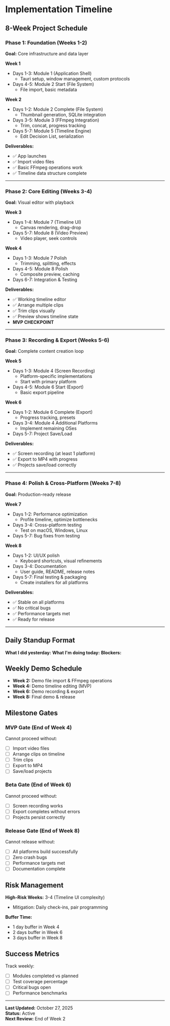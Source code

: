 # Implementation Timeline

## 8-Week Project Schedule

### Phase 1: Foundation (Weeks 1-2)

**Goal:** Core infrastructure and data layer

**Week 1**
- Days 1-3: Module 1 (Application Shell)
  - Tauri setup, window management, custom protocols
- Days 4-5: Module 2 Start (File System)
  - File import, basic metadata

**Week 2**
- Days 1-2: Module 2 Complete (File System)
  - Thumbnail generation, SQLite integration
- Days 3-5: Module 3 (FFmpeg Integration)
  - Trim, concat, progress tracking
- Days 5-7: Module 5 (Timeline Engine)
  - Edit Decision List, serialization

**Deliverables:**
- ✅ App launches
- ✅ Import video files
- ✅ Basic FFmpeg operations work
- ✅ Timeline data structure complete

---

### Phase 2: Core Editing (Weeks 3-4)

**Goal:** Visual editor with playback

**Week 3**
- Days 1-4: Module 7 (Timeline UI)
  - Canvas rendering, drag-drop
- Days 5-7: Module 8 (Video Preview)
  - Video player, seek controls

**Week 4**
- Days 1-3: Module 7 Polish
  - Trimming, splitting, effects
- Days 4-5: Module 8 Polish
  - Composite preview, caching
- Days 6-7: Integration & Testing

**Deliverables:**
- ✅ Working timeline editor
- ✅ Arrange multiple clips
- ✅ Trim clips visually
- ✅ Preview shows timeline state
- **MVP CHECKPOINT**

---

### Phase 3: Recording & Export (Weeks 5-6)

**Goal:** Complete content creation loop

**Week 5**
- Days 1-3: Module 4 (Screen Recording)
  - Platform-specific implementations
  - Start with primary platform
- Days 4-5: Module 6 Start (Export)
  - Basic export pipeline

**Week 6**
- Days 1-2: Module 6 Complete (Export)
  - Progress tracking, presets
- Days 3-4: Module 4 Additional Platforms
  - Implement remaining OSes
- Days 5-7: Project Save/Load

**Deliverables:**
- ✅ Screen recording (at least 1 platform)
- ✅ Export to MP4 with progress
- ✅ Projects save/load correctly

---

### Phase 4: Polish & Cross-Platform (Weeks 7-8)

**Goal:** Production-ready release

**Week 7**
- Days 1-2: Performance optimization
  - Profile timeline, optimize bottlenecks
- Days 3-4: Cross-platform testing
  - Test on macOS, Windows, Linux
- Days 5-7: Bug fixes from testing

**Week 8**
- Days 1-2: UI/UX polish
  - Keyboard shortcuts, visual refinements
- Days 3-4: Documentation
  - User guide, README, release notes
- Days 5-7: Final testing & packaging
  - Create installers for all platforms

**Deliverables:**
- ✅ Stable on all platforms
- ✅ No critical bugs
- ✅ Performance targets met
- ✅ Ready for release

---

## Daily Standup Format

**What I did yesterday:**
**What I'm doing today:**
**Blockers:**

## Weekly Demo Schedule

- **Week 2:** Demo file import & FFmpeg operations
- **Week 4:** Demo timeline editing (MVP)
- **Week 6:** Demo recording & export
- **Week 8:** Final demo & release

## Milestone Gates

### MVP Gate (End of Week 4)
Cannot proceed without:
- [ ] Import video files
- [ ] Arrange clips on timeline
- [ ] Trim clips
- [ ] Export to MP4
- [ ] Save/load projects

### Beta Gate (End of Week 6)
Cannot proceed without:
- [ ] Screen recording works
- [ ] Export completes without errors
- [ ] Projects persist correctly

### Release Gate (End of Week 8)
Cannot release without:
- [ ] All platforms build successfully
- [ ] Zero crash bugs
- [ ] Performance targets met
- [ ] Documentation complete

## Risk Management

**High-Risk Weeks:** 3-4 (Timeline UI complexity)
- Mitigation: Daily check-ins, pair programming

**Buffer Time:** 
- 1 day buffer in Week 4
- 2 days buffer in Week 6
- 3 days buffer in Week 8

## Success Metrics

Track weekly:
- [ ] Modules completed vs planned
- [ ] Test coverage percentage
- [ ] Critical bugs open
- [ ] Performance benchmarks

---

**Last Updated:** October 27, 2025  
**Status:** Active  
**Next Review:** End of Week 2
